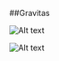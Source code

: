 ##Gravitas

![Alt text](http://i.imgur.com/LH4GL9I.png?1 "Birth of a solar system")

![Alt text](http://i.imgur.com/yMPapF7.png?1 "High energy binary star system")

